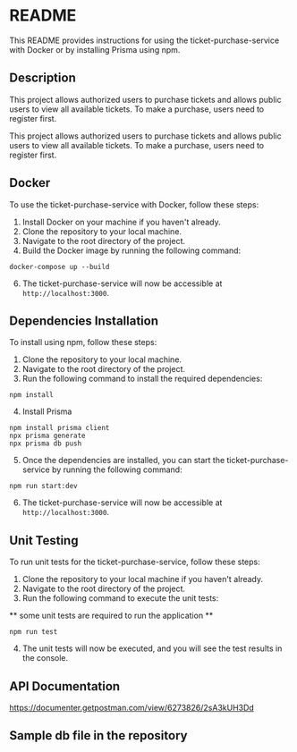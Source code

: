 # README

This README provides instructions for using the ticket-purchase-service with Docker or by installing Prisma using npm.

## Description

This project allows authorized users to purchase tickets and allows public users to view all available tickets. To make a purchase, users need to register first.

This project allows authorized users to purchase tickets and allows public users to view all available tickets. To make a purchase, users need to register first.

## Docker

To use the ticket-purchase-service with Docker, follow these steps:

1. Install Docker on your machine if you haven't already.
2. Clone the repository to your local machine.
3. Navigate to the root directory of the project.
4. Build the Docker image by running the following command:

```
docker-compose up --build

```

6. The ticket-purchase-service will now be accessible at `http://localhost:3000`.

## Dependencies Installation

To install using npm, follow these steps:

1. Clone the repository to your local machine.
2. Navigate to the root directory of the project.
3. Run the following command to install the required dependencies:

```
npm install
```

4. Install Prisma

```
npm install prisma client
npx prisma generate
npx prisma db push

```

5. Once the dependencies are installed, you can start the ticket-purchase-service by running the following command:

```
npm run start:dev
```

6. The ticket-purchase-service will now be accessible at `http://localhost:3000`.

## Unit Testing

To run unit tests for the ticket-purchase-service, follow these steps:

1. Clone the repository to your local machine if you haven't already.
2. Navigate to the root directory of the project.
3. Run the following command to execute the unit tests:

** some unit tests are required to run the application **

```
npm run test
```

4. The unit tests will now be executed, and you will see the test results in the console.

## API Documentation

https://documenter.getpostman.com/view/6273826/2sA3kUH3Dd

## Sample db file in the repository

